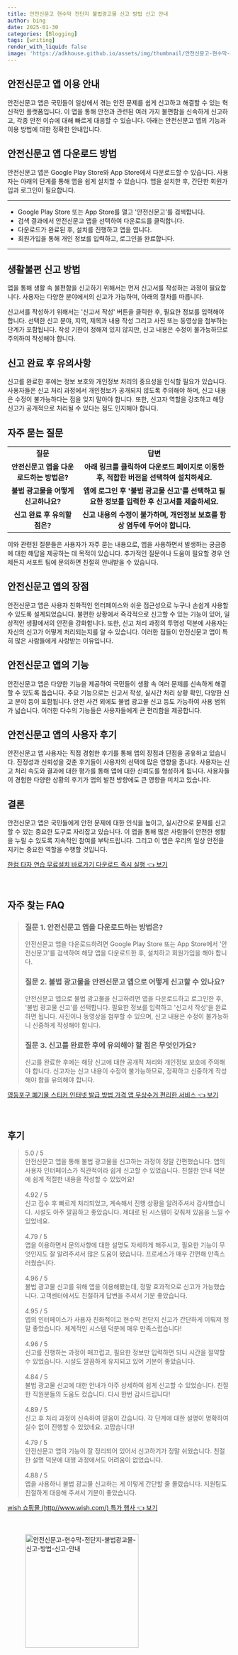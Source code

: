 ```yaml
---
title: 안전신문고 현수막 전단지 불법광고물 신고 방법 신고 안내
author: bing
date: 2025-01-30
categories: [Blogging]
tags: [writing]
render_with_liquid: false
image: 'https://adkhouse.github.io/assets/img/thumbnail/안전신문고-현수막-전단지-불법광고물-신고-방법-신고-안내.webp'
---
```



<h2 id='안전신문고 앱 이용 안내'>안전신문고 앱 이용 안내</h2>

<p>안전신문고 앱은 국민들이 일상에서 겪는 안전 문제를 쉽게 신고하고 해결할 수 있는 혁신적인 플랫폼입니다. 이 앱을 통해 안전과 관련된 여러 가지 불편함을 신속하게 신고하고, 각종 안전 이슈에 대해 빠르게 대응할 수 있습니다. 아래는 안전신문고 앱의 기능과 이용 방법에 대한 정확한 안내입니다.</p>

<h2 id='안전신문고 앱 다운로드 방법'>안전신문고 앱 다운로드 방법</h2>

<p>안전신문고 앱은 Google Play Store와 App Store에서 다운로드할 수 있습니다. 사용자는 아래의 단계를 통해 앱을 쉽게 설치할 수 있습니다. 앱을 설치한 후, 간단한 회원가입과 로그인이 필요합니다.</p>

<hr />

<ul>
    <li>Google Play Store 또는 App Store를 열고 '안전신문고'를 검색합니다.</li>
    <li>검색 결과에서 안전신문고 앱을 선택하여 다운로드를 클릭합니다.</li>
    <li>다운로드가 완료된 후, 설치를 진행하고 앱을 엽니다.</li>
    <li>회원가입을 통해 개인 정보를 입력하고, 로그인을 완료합니다.</li>
</ul>

<hr />

<h2 id='생활불편 신고 방법'>생활불편 신고 방법</h2>

<p>앱을 통해 생활 속 불편함을 신고하기 위해서는 먼저 신고서를 작성하는 과정이 필요합니다. 사용자는 다양한 분야에서의 신고가 가능하며, 아래의 절차를 따릅니다.</p>

<p>신고서를 작성하기 위해서는 '신고서 작성' 버튼을 클릭한 후, 필요한 정보를 입력해야 합니다. 선택한 신고 분야, 지역, 제목과 내용 작성 그리고 사진 또는 동영상을 첨부하는 단계가 포함됩니다. 작성 기한이 정해져 있지 않지만, 신고 내용은 수정이 불가능하므로 주의하여 작성해야 합니다.</p>

<h2 id='신고 완료 후 유의사항'>신고 완료 후 유의사항</h2>

<p>신고를 완료한 후에는 정보 보호와 개인정보 처리의 중요성을 인식할 필요가 있습니다. 사용자들은 신고 처리 과정에서 개인정보가 공개되지 않도록 주의해야 하며, 신고 내용은 수정이 불가능하다는 점을 잊지 말아야 합니다. 또한, 신고자 역할을 강조하고 해당 신고가 공개적으로 처리될 수 있다는 점도 인지해야 합니다.</p>

<h2 id='자주 묻는 질문'>자주 묻는 질문</h2>

<table>
    <tr>
        <td style="text-align: center; height: 17px;"><b>질문</b></td>
        <td style="text-align: center; height: 17px;"><b>답변</b></td>
    </tr>
    <tr>
        <td style="text-align: center; height: 17px;"><b>안전신문고 앱을 다운로드하는 방법은?</b></td>
        <td style="text-align: center; height: 17px;"><b>아래 링크를 클릭하여 다운로드 페이지로 이동한 후, 적합한 버전을 선택하여 설치하세요.</b></td>
    </tr>
    <tr>
        <td style="text-align: center; height: 17px;"><b>불법 광고물을 어떻게 신고하나요?</b></td>
        <td style="text-align: center; height: 17px;"><b>앱에 로그인 후 '불법 광고물 신고'를 선택하고 필요한 정보를 입력한 후 신고서를 제출하세요.</b></td>
    </tr>
    <tr>
        <td style="text-align: center; height: 17px;"><b>신고 완료 후 유의할 점은?</b></td>
        <td style="text-align: center; height: 17px;"><b>신고 내용의 수정이 불가하며, 개인정보 보호를 항상 염두에 두어야 합니다.</b></td>
    </tr>
</table>

<p>이와 관련된 질문들은 사용자가 자주 묻는 내용으로, 앱을 사용하면서 발생하는 궁금증에 대한 해답을 제공하는 데 목적이 있습니다. 추가적인 질문이나 도움이 필요할 경우 언제든지 서포트 팀에 문의하면 친절히 안내받을 수 있습니다.</p>

<h2 id='안전신문고 앱의 장점'>안전신문고 앱의 장점</h2>

<p>안전신문고 앱은 사용자 친화적인 인터페이스와 쉬운 접근성으로 누구나 손쉽게 사용할 수 있도록 설계되었습니다. 불편한 상황에서 즉각적으로 신고할 수 있는 기능이 있어, 일상적인 생활에서의 안전을 강화합니다. 또한, 신고 처리 과정의 투명성 덕분에 사용자는 자신의 신고가 어떻게 처리되는지를 알 수 있습니다. 이러한 점들이 안전신문고 앱이 특히 많은 사람들에게 사랑받는 이유입니다.</p>

<h2 id='안전신문고 앱의 기능'>안전신문고 앱의 기능</h2>

<p>안전신문고 앱은 다양한 기능을 제공하여 국민들이 생활 속 여러 문제를 신속하게 해결할 수 있도록 돕습니다. 주요 기능으로는 신고서 작성, 실시간 처리 상황 확인, 다양한 신고 분야 등이 포함됩니다. 안전 사건 외에도 불법 광고물 신고 등도 가능하여 사용 범위가 넓습니다. 이러한 다수의 기능들은 사용자들에게 큰 편리함을 제공합니다.</p>

<h2 id='안전신문고 앱의 사용자 후기'>안전신문고 앱의 사용자 후기</h2>

<p>안전신문고 앱 사용자는 직접 경험한 후기를 통해 앱의 장점과 단점을 공유하고 있습니다. 진정성과 신뢰성을 갖춘 후기들이 사용자의 선택에 많은 영향을 줍니다. 사용자는 신고 처리 속도와 결과에 대한 평가를 통해 앱에 대한 신뢰도를 형성하게 됩니다. 사용자들이 경험한 다양한 상황의 후기가 앱의 발전 방향에도 큰 영향을 미치고 있습니다.</p>

<h2 id='결론'>결론</h2>

<p>안전신문고 앱은 국민들에게 안전 문제에 대한 인식을 높이고, 실시간으로 문제를 신고할 수 있는 중요한 도구로 자리잡고 있습니다. 이 앱을 통해 많은 사람들이 안전한 생활을 누릴 수 있도록 지속적인 참여를 부탁드립니다. 그리고 이 앱은 우리의 일상 안전을 지키는 중요한 역할을 수행할 것입니다.</p>


<p><a class="click-button" title="한컴 타자 연습 무료설치 바로가기 다운로드 즉시 실행" href="https://adkhouse.github.io/posts/%ED%95%9C%EC%BB%B4-%ED%83%80%EC%9E%90-%EC%97%B0%EC%8A%B5-%EB%AC%B4%EB%A3%8C%EC%84%A4%EC%B9%98-%EB%B0%94%EB%A1%9C%EA%B0%80%EA%B8%B0-%EB%8B%A4%EC%9A%B4%EB%A1%9C%EB%93%9C-%EC%A6%89%EC%8B%9C-%EC%8B%A4%ED%96%89/" rel="dofollow">한컴 타자 연습 무료설치 바로가기 다운로드 즉시 실행 👈 보기</a></p><br>
<h2 id='자주_찾는_FAQ'>자주 찾는 FAQ</h2>
<div itemscope="" itemtype="https://schema.org/FAQPage"> 
<blockquote> 
<div itemscope="" itemprop="mainEntity" itemtype="https://schema.org/Question"> 
<h3 itemprop="name">질문 1. 안전신문고 앱을 다운로드하는 방법은?</h3> 
<div itemscope="" itemprop="acceptedAnswer" itemtype="https://schema.org/Answer"> 
<span itemprop="text"> 
<p>안전신문고 앱을 다운로드하려면 Google Play Store 또는 App Store에서 '안전신문고'를 검색하여 해당 앱을 다운로드한 후, 설치하고 회원가입을 해야 합니다.</p> 
</span> 
</div> 
</div> 

<div itemscope="" itemprop="mainEntity" itemtype="https://schema.org/Question"> 
<h3 itemprop="name">질문 2. 불법 광고물을 안전신문고 앱으로 어떻게 신고할 수 있나요?</h3> 
<div itemscope="" itemprop="acceptedAnswer" itemtype="https://schema.org/Answer"> 
<span itemprop="text"> 
<p>안전신문고 앱으로 불법 광고물을 신고하려면 앱을 다운로드하고 로그인한 후, '불법 광고물 신고'를 선택합니다. 필요한 정보를 입력하고 '신고서 작성'을 완료하면 됩니다. 사진이나 동영상을 첨부할 수 있으며, 신고 내용은 수정이 불가능하니 신중하게 작성해야 합니다.</p>
</span> 
</div> 
</div> 

<div itemscope="" itemprop="mainEntity" itemtype="https://schema.org/Question"> 
<h3 itemprop="name">질문 3. 신고를 완료한 후에 유의해야 할 점은 무엇인가요?</h3> 
<div itemscope="" itemprop="acceptedAnswer" itemtype="https://schema.org/Answer"> 
<span itemprop="text">
<p>신고를 완료한 후에는 해당 신고에 대한 공개적 처리와 개인정보 보호에 주의해야 합니다. 신고자는 신고 내용이 수정이 불가능하므로, 정확하고 신중하게 작성해야 함을 유의해야 합니다.</p>
</span> 
</div> 
</div> 
</blockquote> 
</div>
<p><a class="click-button" title="영등포구 폐기물 스티커 인터넷 발급 방법 가격 앱 무상수거 편리한 서비스" href="https://adkhouse.github.io/posts/%EC%98%81%EB%93%B1%ED%8F%AC%EA%B5%AC-%ED%8F%90%EA%B8%B0%EB%AC%BC-%EC%8A%A4%ED%8B%B0%EC%BB%A4-%EC%9D%B8%ED%84%B0%EB%84%B7-%EB%B0%9C%EA%B8%89-%EB%B0%A9%EB%B2%95-%EA%B0%80%EA%B2%A9-%EC%95%B1-%EB%AC%B4%EC%83%81%EC%88%98%EA%B1%B0-%ED%8E%B8%EB%A6%AC%ED%95%9C-%EC%84%9C%EB%B9%84%EC%8A%A4/" rel="dofollow">영등포구 폐기물 스티커 인터넷 발급 방법 가격 앱 무상수거 편리한 서비스 👈 보기</a></p><br>
<h2 id='후기'>후기</h2>
<div itemscope itemtype="https://schema.org/Product">
  <blockquote>
  <div itemprop="review" itemscope itemtype="https://schema.org/Review">
      <div itemprop="reviewRating" itemscope itemtype="https://schema.org/Rating"> <span itemprop="ratingValue">5.0</span> / <span itemprop="bestRating">5</span> </div>
      <span itemprop="reviewBody">안전신문고 앱을 통해 불법 광고물을 신고하는 과정이 정말 간편했습니다. 앱의 사용자 인터페이스가 직관적이라 쉽게 신고할 수 있었습니다. 친절한 안내 덕분에 쉽게 적절한 내용을 작성할 수 있었어요!</span>
  </div>
  <br>
  <div itemprop="review" itemscope itemtype="https://schema.org/Review">
      <div itemprop="reviewRating" itemscope itemtype="https://schema.org/Rating"> <span itemprop="ratingValue">4.92</span> / <span itemprop="bestRating">5</span> </div>
      <span itemprop="reviewBody">신고 접수 후 빠르게 처리되었고, 계속해서 진행 상황을 알려주셔서 감사했습니다. 시설도 아주 깔끔하고 좋았습니다. 제대로 된 시스템이 갖춰져 있음을 느낄 수 있었네요.</span>
  </div>
  <br>
  <div itemprop="review" itemscope itemtype="https://schema.org/Review">
      <div itemprop="reviewRating" itemscope itemtype="https://schema.org/Rating"> <span itemprop="ratingValue">4.79</span> / <span itemprop="bestRating">5</span> </div>
      <span itemprop="reviewBody">앱을 이용하면서 문의사항에 대한 설명도 자세하게 해주시고, 필요한 기능이 무엇인지도 잘 알려주셔서 많은 도움이 됐습니다. 프로세스가 매우 간편해 만족스러웠습니다.</span>
  </div>
  <br>
  <div itemprop="review" itemscope itemtype="https://schema.org/Review">
      <div itemprop="reviewRating" itemscope itemtype="https://schema.org/Rating"> <span itemprop="ratingValue">4.96</span> / <span itemprop="bestRating">5</span> </div>
      <span itemprop="reviewBody">불법 광고물 신고를 위해 앱을 이용해봤는데, 정말 효과적으로 신고가 가능했습니다. 고객센터에서도 친절하게 답변을 주셔서 기분 좋았습니다.</span>
  </div>
  <br>
  <div itemprop="review" itemscope itemtype="https://schema.org/Review">
      <div itemprop="reviewRating" itemscope itemtype="https://schema.org/Rating"> <span itemprop="ratingValue">4.95</span> / <span itemprop="bestRating">5</span> </div>
      <span itemprop="reviewBody">앱의 인터페이스가 사용자 친화적이고 현수막 전단지 신고가 간단하게 이뤄져 정말 좋았습니다. 체계적인 시스템 덕분에 매우 만족스럽습니다!</span>
  </div>
  <br>
  <div itemprop="review" itemscope itemtype="https://schema.org/Review">
      <div itemprop="reviewRating" itemscope itemtype="https://schema.org/Rating"> <span itemprop="ratingValue">4.96</span> / <span itemprop="bestRating">5</span> </div>
      <span itemprop="reviewBody">신고를 진행하는 과정이 매끄럽고, 필요한 정보만 입력하면 되니 시간을 절약할 수 있었습니다. 시설도 깔끔하게 유지되고 있어 기분이 좋았습니다.</span>
  </div>
  <br>
  <div itemprop="review" itemscope itemtype="https://schema.org/Review">
      <div itemprop="reviewRating" itemscope itemtype="https://schema.org/Rating"> <span itemprop="ratingValue">4.84</span> / <span itemprop="bestRating">5</span> </div>
      <span itemprop="reviewBody">불법 광고물 신고에 대한 안내가 아주 상세하여 쉽게 신고할 수 있었습니다. 친절한 직원분들의 도움도 컸습니다. 다시 한번 감사드립니다!</span>
  </div>
  <br>
  <div itemprop="review" itemscope itemtype="https://schema.org/Review">
      <div itemprop="reviewRating" itemscope itemtype="https://schema.org/Rating"> <span itemprop="ratingValue">4.89</span> / <span itemprop="bestRating">5</span> </div>
      <span itemprop="reviewBody">신고 후 처리 과정이 신속하여 믿음이 갔습니다. 각 단계에 대한 설명이 명확하여 실수 없이 진행할 수 있었네요. 고맙습니다!</span>
  </div>
  <br>
  <div itemprop="review" itemscope itemtype="https://schema.org/Review">
      <div itemprop="reviewRating" itemscope itemtype="https://schema.org/Rating"> <span itemprop="ratingValue">4.79</span> / <span itemprop="bestRating">5</span> </div>
      <span itemprop="reviewBody">안전신문고 앱의 기능이 잘 정리되어 있어서 신고하기가 정말 쉬웠습니다. 친절한 설명 덕분에 대행 과정에서도 어려움이 없었습니다.</span>
  </div>
  <br>
  <div itemprop="review" itemscope itemtype="https://schema.org/Review">
      <div itemprop="reviewRating" itemscope itemtype="https://schema.org/Rating"> <span itemprop="ratingValue">4.88</span> / <span itemprop="bestRating">5</span> </div>
      <span itemprop="reviewBody">앱을 사용하니 불법 광고물 신고하는 게 이렇게 간단할 줄 몰랐습니다. 지원팀도 친절하게 대응해 주셔서 기분이 좋았습니다.</span>
  </div>
  </blockquote>
</div>
<p><a class="click-button" title="wish 쇼핑몰 (http//www.wish.com/) 특가 행사" href="https://adkhouse.github.io/posts/wish-%EC%87%BC%ED%95%91%EB%AA%B0-(httpwww.wish.com)-%ED%8A%B9%EA%B0%80-%ED%96%89%EC%82%AC/" rel="dofollow">wish 쇼핑몰 (http//www.wish.com/) 특가 행사 👈 보기</a></p><br>
<figure class="image"><img src="https://adkhouse.github.io/assets/img/thumbnail/안전신문고-현수막-전단지-불법광고물-신고-방법-신고-안내.webp" alt="안전신문고-현수막-전단지-불법광고물-신고-방법-신고-안내" width="256" height="256"></figure>